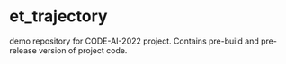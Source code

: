 # et_trajectory
demo repository for CODE-AI-2022 project. Contains pre-build and pre-release version of project code.

